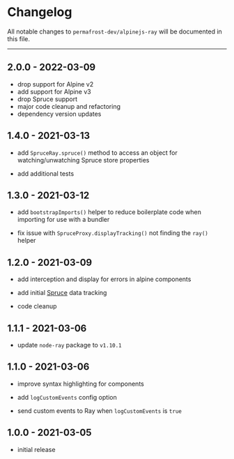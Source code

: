 # Changelog

All notable changes to `permafrost-dev/alpinejs-ray` will be documented in this file.

---

## 2.0.0 - 2022-03-09

- drop support for Alpine v2
- add support for Alpine v3
- drop Spruce support
- major code cleanup and refactoring
- dependency version updates

## 1.4.0 - 2021-03-13

- add `SpruceRay.spruce()` method to access an object for watching/unwatching Spruce store properties

- add additional tests

## 1.3.0 - 2021-03-12

- add `bootstrapImports()` helper to reduce boilerplate code when importing for use with a bundler

- fix issue with `SpruceProxy.displayTracking()` not finding the `ray()` helper

## 1.2.0 - 2021-03-09

- add interception and display for errors in alpine components

- add initial [Spruce](https://github.com/ryangjchandler/spruce) data tracking

- code cleanup

## 1.1.1 - 2021-03-06

- update `node-ray` package to `v1.10.1`

## 1.1.0 - 2021-03-06

- improve syntax highlighting for components

- add `logCustomEvents` config option

- send custom events to Ray when `logCustomEvents` is `true`

## 1.0.0 - 2021-03-05

- initial release
